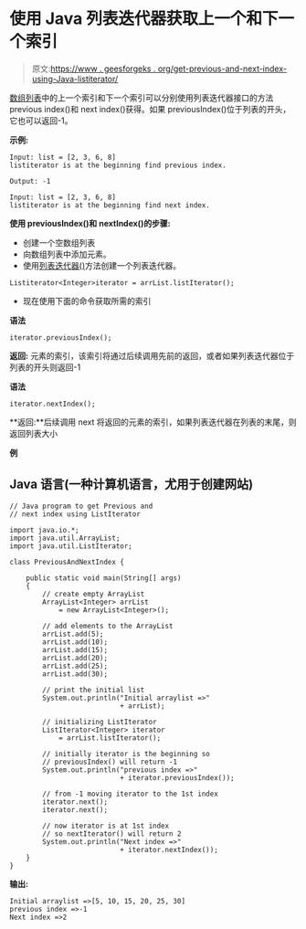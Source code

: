 # 使用 Java 列表迭代器获取上一个和下一个索引

> 原文:[https://www . geesforgeks . org/get-previous-and-next-index-using-Java-listiterator/](https://www.geeksforgeeks.org/get-previous-and-next-index-using-java-listiterator/)

[数组列表](https://www.geeksforgeeks.org/arraylist-in-java/)中的上一个索引和下一个索引可以分别使用列表迭代器接口的方法 previous index()和 next index()获得。如果 previousIndex()位于列表的开头，它也可以返回-1。

**示例:**

```
Input: list = [2, 3, 6, 8]
listiterator is at the beginning find previous index.

Output: -1

Input: list = [2, 3, 6, 8]
listiterator is at the beginning find next index.
```

**使用 previousIndex()和 nextIndex()的步骤:**

*   创建一个空数组列表
*   向数组列表中添加元素。
*   使用[列表迭代器()](https://www.geeksforgeeks.org/arraylist-listiterator-method-in-java-with-examples/)方法创建一个列表迭代器。

```
Listiterator<Integer>iterator = arrList.listIterator();
```

*   现在使用下面的命令获取所需的索引

**语法**

```
iterator.previousIndex();
```

**返回:** 元素的索引，该索引将通过后续调用先前的返回，或者如果列表迭代器位于列表的开头则返回-1

**语法**

```
iterator.nextIndex();
```

**返回:**后续调用 next 将返回的元素的索引，如果列表迭代器在列表的末尾，则返回列表大小

**例**

## Java 语言(一种计算机语言，尤用于创建网站)

```
// Java program to get Previous and
// next index using ListIterator

import java.io.*;
import java.util.ArrayList;
import java.util.ListIterator;

class PreviousAndNextIndex {

    public static void main(String[] args)
    {
        // create empty ArrayList
        ArrayList<Integer> arrList
            = new ArrayList<Integer>();

        // add elements to the ArrayList
        arrList.add(5);
        arrList.add(10);
        arrList.add(15);
        arrList.add(20);
        arrList.add(25);
        arrList.add(30);

        // print the initial list
        System.out.println("Initial arraylist =>"
                           + arrList);

        // initializing ListIterator
        ListIterator<Integer> iterator
            = arrList.listIterator();

        // initially iterator is the beginning so
        // previousIndex() will return -1
        System.out.println("previous index =>"
                           + iterator.previousIndex());

        // from -1 moving iterator to the 1st index
        iterator.next();
        iterator.next();

        // now iterator is at 1st index 
        // so nextIterator() will return 2
        System.out.println("Next index =>"
                           + iterator.nextIndex());
    }
}
```

**输出:**

```
Initial arraylist =>[5, 10, 15, 20, 25, 30]
previous index =>-1
Next index =>2
```